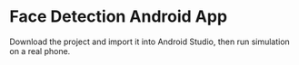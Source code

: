 # Face Detection Android App
Download the project and import it into Android Studio, then run simulation on a real phone.
